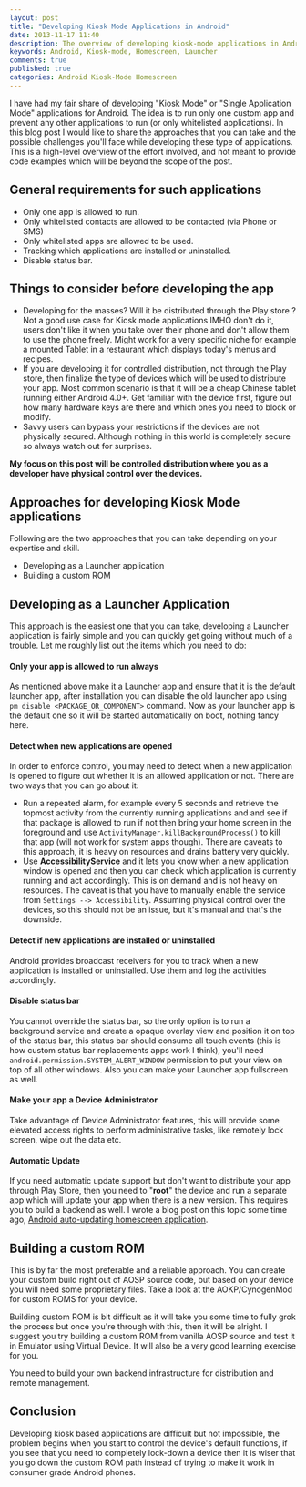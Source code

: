 ```yaml
---
layout: post
title: "Developing Kiosk Mode Applications in Android"
date: 2013-11-17 11:40
description: The overview of developing kiosk-mode applications in Android which is always the default app to be used by the user.
keywords: Android, Kiosk-mode, Homescreen, Launcher
comments: true
published: true
categories: Android Kiosk-Mode Homescreen
---
```


I have had my fair share of developing "Kiosk Mode" or "Single Application Mode" applications for Android. The idea is to run only one custom app and prevent any other applications to run (or only whitelisted applications). In this blog post I would like to share the approaches that you can take and the possible challenges you'll face while developing these type of applications. This is a high-level overview of the effort involved, and not meant to provide code examples which will be beyond the scope of the post.
<!--more-->

## General requirements for such applications
* Only one app is allowed to run.
* Only whitelisted contacts are allowed to be contacted (via Phone or SMS)
* Only whitelisted apps are allowed to be used.
* Tracking which applications are installed or uninstalled.
* Disable status bar.

## Things to consider before developing the app
* Developing for the masses? Will it be distributed through the Play store ? Not a good use case for Kiosk mode applications IMHO don't do it, users don't like it when you take over their phone and don't allow them to use the phone freely. Might work for a very specific niche for example a mounted Tablet in a restaurant which displays today's menus and recipes.
* If you are developing it for controlled distribution, not through the Play store, then finalize the type of devices which will be used to distribute your app. Most common scenario is that it will be a cheap Chinese tablet running either Android 4.0+. Get familiar with the device first, figure out how many hardware keys are there and which ones you need to block or modify.
* Savvy users can bypass your restrictions if the devices are not physically secured. Although nothing in this world is completely secure so always watch out for surprises.

**My focus on this post will be controlled distribution where you as a developer have physical control over the devices.**

## Approaches for developing Kiosk Mode applications
Following are the two approaches that you can take depending on your expertise and skill.

* Developing as a Launcher application
* Building a custom ROM


## Developing as a Launcher Application
This approach is the easiest one that you can take, developing a Launcher application is fairly simple and you can quickly get going without much of a trouble. Let me roughly list out the items which you need to do:

#### Only your app is allowed to run always
As mentioned above make it a Launcher app and ensure that it is the default launcher app, after installation you can disable the old launcher app using ```pm disable <PACKAGE_OR_COMPONENT>``` command. Now as your launcher app is the default one so it will be started automatically on boot, nothing fancy here.

#### Detect when new applications are opened
In order to enforce control, you may need to detect when a new application is opened to figure out whether it is an allowed application or not. There are two ways that you can go about it:
 
* Run a repeated alarm, for example every 5 seconds and retrieve the topmost activity from the currently running applications and and see if that package is allowed to run if not then bring your home screen in the foreground and use ```ActivityManager.killBackgroundProcess()``` to kill that app (will not work for system apps though). There are caveats to this approach, it is heavy on resources and drains battery very quickly.
* Use **AccessibilityService** and it lets you know when a new application window is opened and then you can check which application is currently running and act accordingly. This is on demand and is not heavy on resources. The caveat is that you have to manually enable the service from ```Settings --> Accessibility```. Assuming physical control over the devices, so this should not be an issue, but it's manual and that's the downside.

#### Detect if new applications are installed or uninstalled
Android provides broadcast receivers for you to track when a new application is installed or uninstalled. Use them and log the activities accordingly.

#### Disable status bar
You cannot override the status bar,  so the only option is to run a background service and create a opaque overlay view and position it on top of the status bar, this status bar should consume all touch events (this is how custom status bar replacements apps work I think), you'll need ```android.permission.SYSTEM_ALERT_WINDOW``` permission to put your view on top of all other windows. Also you can make your Launcher app fullscreen as well.

#### Make your app a Device Administrator
Take advantage of Device Administrator features, this will provide some elevated access rights to perform administrative tasks, like remotely lock screen, wipe out the data etc.


#### Automatic Update
If you need automatic update support but don't want to distribute your app through Play Store, then you need to "**root**" the device and run a separate app which will update your app when there is a new version. This requires you to build a backend as well. I wrote a blog post on this topic some time ago, [Android auto-updating homescreen application](/blog/2012/01/android-auto-updating-homescreen-application/).

## Building a custom ROM
This is by far the most preferable and a reliable approach. You can create your custom build right out of AOSP source code, but based on your device you will need some proprietary files. Take a look at the AOKP/CynogenMod for custom ROMS for your device.

Building custom ROM is bit difficult as it will take you some time to fully grok the process but once you're through with this, then it will be alright. I suggest you try building a custom ROM from vanilla AOSP source and test it in Emulator using Virtual Device. It will also be a very good learning exercise for you.

You need to build your own backend infrastructure for distribution and remote management.

## Conclusion 
Developing kiosk based applications are difficult but not impossible, the problem begins when you start to control the device's default functions, if you see that you need to completely lock-down a device then it is wiser that you go down the custom ROM path instead of trying to make it work in consumer grade Android phones.

